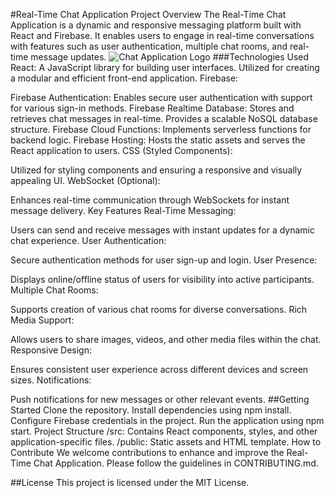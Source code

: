 

#Real-Time Chat Application
Project Overview
The Real-Time Chat Application is a dynamic and responsive messaging platform built with React and Firebase. It enables users to engage in real-time conversations with features such as user authentication, multiple chat rooms, and real-time message updates.
![Chat Application Logo](C:\Users\anike\OneDrive\Screenshots)
###Technologies Used
React:
A JavaScript library for building user interfaces.
Utilized for creating a modular and efficient front-end application.
Firebase:

Firebase Authentication:
Enables secure user authentication with support for various sign-in methods.
Firebase Realtime Database:
Stores and retrieves chat messages in real-time.
Provides a scalable NoSQL database structure.
Firebase Cloud Functions:
Implements serverless functions for backend logic.
Firebase Hosting:
Hosts the static assets and serves the React application to users.
CSS (Styled Components):

Utilized for styling components and ensuring a responsive and visually appealing UI.
WebSocket (Optional):

Enhances real-time communication through WebSockets for instant message delivery.
Key Features
Real-Time Messaging:

Users can send and receive messages with instant updates for a dynamic chat experience.
User Authentication:

Secure authentication methods for user sign-up and login.
User Presence:

Displays online/offline status of users for visibility into active participants.
Multiple Chat Rooms:

Supports creation of various chat rooms for diverse conversations.
Rich Media Support:

Allows users to share images, videos, and other media files within the chat.
Responsive Design:

Ensures consistent user experience across different devices and screen sizes.
Notifications:

Push notifications for new messages or other relevant events.
##Getting Started
Clone the repository.
Install dependencies using npm install.
Configure Firebase credentials in the project.
Run the application using npm start.
Project Structure
/src: Contains React components, styles, and other application-specific files.
/public: Static assets and HTML template.
How to Contribute
We welcome contributions to enhance and improve the Real-Time Chat Application. Please follow the guidelines in CONTRIBUTING.md.

##License
This project is licensed under the MIT License.


